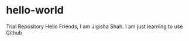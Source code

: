 # hello-world
Trial Repository
Hello Friends,
    I am Jigisha Shah. I am just learning to use Github
